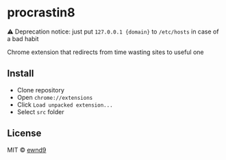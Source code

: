 # procrastin8

:warning: Deprecation notice: just put `127.0.0.1 {domain}` to `/etc/hosts` in case of a bad habit

Chrome extension that redirects from time wasting sites to useful one

## Install

- Clone repository
- Open `chrome://extensions`
- Click `Load unpacked extension...`
- Select `src` folder

## License

MIT © [ewnd9](http://ewnd9.com)
